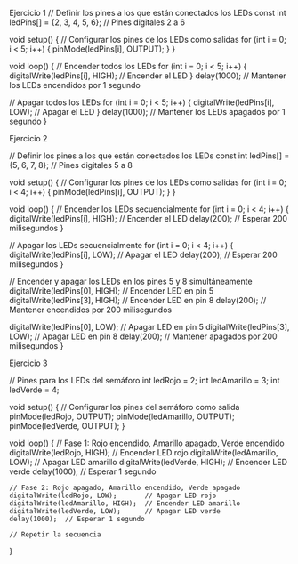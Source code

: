 
Ejercicio 1
// Definir los pines a los que están conectados los LEDs
const int ledPins[] = {2, 3, 4, 5, 6}; // Pines digitales 2 a 6

void setup() {
  // Configurar los pines de los LEDs como salidas
  for (int i = 0; i < 5; i++) {
    pinMode(ledPins[i], OUTPUT);
  }
}

void loop() {
  // Encender todos los LEDs
  for (int i = 0; i < 5; i++) {
    digitalWrite(ledPins[i], HIGH);  // Encender el LED
  }
  delay(1000);  // Mantener los LEDs encendidos por 1 segundo

  // Apagar todos los LEDs
  for (int i = 0; i < 5; i++) {
    digitalWrite(ledPins[i], LOW);   // Apagar el LED
  }
  delay(1000);  // Mantener los LEDs apagados por 1 segundo
}





Ejercicio 2

// Definir los pines a los que están conectados los LEDs
const int ledPins[] = {5, 6, 7, 8}; // Pines digitales 5 a 8

void setup() {
  // Configurar los pines de los LEDs como salidas
  for (int i = 0; i < 4; i++) {
    pinMode(ledPins[i], OUTPUT);
  }
}

void loop() {
  // Encender los LEDs secuencialmente
  for (int i = 0; i < 4; i++) {
    digitalWrite(ledPins[i], HIGH);  // Encender el LED
    delay(200);                      // Esperar 200 milisegundos
  }

  // Apagar los LEDs secuencialmente
  for (int i = 0; i < 4; i++) {
    digitalWrite(ledPins[i], LOW);   // Apagar el LED
    delay(200);                      // Esperar 200 milisegundos
  }

  // Encender y apagar los LEDs en los pines 5 y 8 simultáneamente
  digitalWrite(ledPins[0], HIGH);  // Encender LED en pin 5
  digitalWrite(ledPins[3], HIGH);  // Encender LED en pin 8
  delay(200);                      // Mantener encendidos por 200 milisegundos

  digitalWrite(ledPins[0], LOW);   // Apagar LED en pin 5
  digitalWrite(ledPins[3], LOW);   // Apagar LED en pin 8
  delay(200);                      // Mantener apagados por 200 milisegundos
}


Ejercicio 3 


// Pines para los LEDs del semáforo
int ledRojo = 2;
int ledAmarillo = 3;
int ledVerde = 4;

void setup() {
    // Configurar los pines del semáforo como salida
    pinMode(ledRojo, OUTPUT);
    pinMode(ledAmarillo, OUTPUT);
    pinMode(ledVerde, OUTPUT);
}

void loop() {
    // Fase 1: Rojo encendido, Amarillo apagado, Verde encendido
    digitalWrite(ledRojo, HIGH);      // Encender LED rojo
    digitalWrite(ledAmarillo, LOW);   // Apagar LED amarillo
    digitalWrite(ledVerde, HIGH);     // Encender LED verde
    delay(1000);  // Esperar 1 segundo

    // Fase 2: Rojo apagado, Amarillo encendido, Verde apagado
    digitalWrite(ledRojo, LOW);       // Apagar LED rojo
    digitalWrite(ledAmarillo, HIGH);  // Encender LED amarillo
    digitalWrite(ledVerde, LOW);      // Apagar LED verde
    delay(1000);  // Esperar 1 segundo

    // Repetir la secuencia
}
